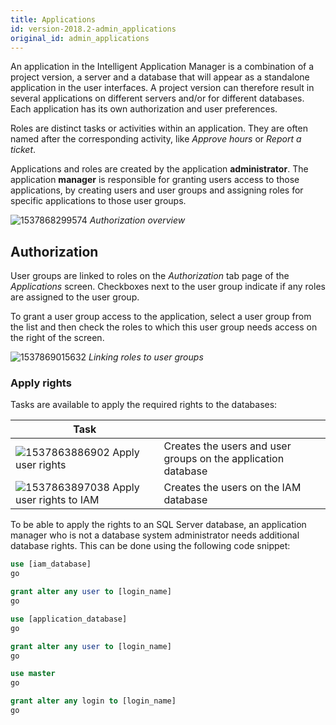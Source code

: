 ```yaml
---
title: Applications
id: version-2018.2-admin_applications
original_id: admin_applications
---
```


An application in the Intelligent Application Manager is a combination of a project version, a server and a database that will appear as a standalone application in the user interfaces. A project version can therefore result in several applications on different servers and/or for different databases. Each application has its own authorization and user preferences.

Roles are distinct tasks or activities within an application. They are often named after the corresponding activity, like *Approve hours* or *Report a ticket*.

Applications and roles are created by the application **administrator**. The application **manager** is responsible for granting users access to those applications, by creating users and user groups and assigning roles for specific applications to those user groups.

![1537868299574](../assets/sf/1537868299574.png)
*Authorization overview*

## Authorization

User groups are linked to roles on the *Authorization* tab page of the *Applications* screen. Checkboxes next to the user group indicate if any roles are assigned to the user group.

To grant a user group access to the application, select a user group from the list and then check the roles to which this user group needs access on the right of the screen.

![1537869015632](../assets/sf/1537869015632.png)
*Linking roles to user groups*

### Apply rights

Tasks are available to apply the required rights to the databases:

| Task                                                         |                                                              |
| ------------------------------------------------------------ | ------------------------------------------------------------ |
| ![1537863886902](../assets/sf/1537863886902.png) Apply user rights | Creates the users and user groups on the application database |
| ![1537863897038](../assets/sf/1537863897038.png) Apply user rights to IAM | Creates the users on the IAM database                        |

To be able to apply the rights to an SQL Server database, an application manager who is not a database system administrator needs additional database rights. This can be done using the following code snippet:

```sql
use [iam_database]
go

grant alter any user to [login_name]
go

use [application_database]
go

grant alter any user to [login_name]
go

use master
go

grant alter any login to [login_name]
go
```

